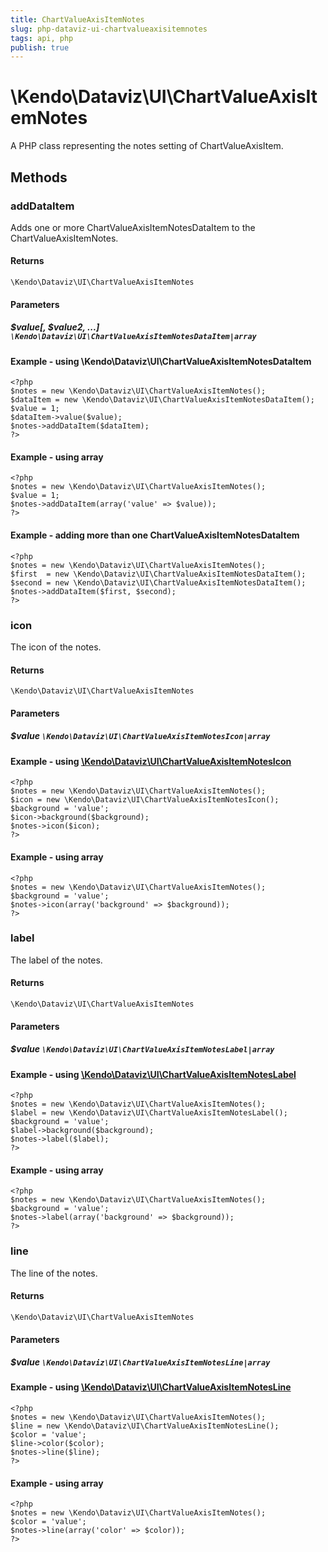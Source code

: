 ```yaml
---
title: ChartValueAxisItemNotes
slug: php-dataviz-ui-chartvalueaxisitemnotes
tags: api, php
publish: true
---
```


# \Kendo\Dataviz\UI\ChartValueAxisItemNotes

A PHP class representing the notes setting of ChartValueAxisItem.


## Methods

### addDataItem

Adds one or more ChartValueAxisItemNotesDataItem to the ChartValueAxisItemNotes.

#### Returns
`\Kendo\Dataviz\UI\ChartValueAxisItemNotes`

#### Parameters

##### $value[, $value2, ...] `\Kendo\Dataviz\UI\ChartValueAxisItemNotesDataItem|array`

#### Example - using \Kendo\Dataviz\UI\ChartValueAxisItemNotesDataItem

    <?php
    $notes = new \Kendo\Dataviz\UI\ChartValueAxisItemNotes();
    $dataItem = new \Kendo\Dataviz\UI\ChartValueAxisItemNotesDataItem();
    $value = 1;
    $dataItem->value($value);
    $notes->addDataItem($dataItem);
    ?>

#### Example - using array

    <?php
    $notes = new \Kendo\Dataviz\UI\ChartValueAxisItemNotes();
    $value = 1;
    $notes->addDataItem(array('value' => $value));
    ?>

#### Example - adding more than one ChartValueAxisItemNotesDataItem

    <?php
    $notes = new \Kendo\Dataviz\UI\ChartValueAxisItemNotes();
    $first  = new \Kendo\Dataviz\UI\ChartValueAxisItemNotesDataItem();
    $second = new \Kendo\Dataviz\UI\ChartValueAxisItemNotesDataItem();
    $notes->addDataItem($first, $second);
    ?>

### icon

The icon of the notes.

#### Returns
`\Kendo\Dataviz\UI\ChartValueAxisItemNotes`

#### Parameters

##### $value `\Kendo\Dataviz\UI\ChartValueAxisItemNotesIcon|array`


#### Example - using [\Kendo\Dataviz\UI\ChartValueAxisItemNotesIcon](/api/wrappers/php/Kendo/Dataviz/UI/ChartValueAxisItemNotesIcon)
    <?php
    $notes = new \Kendo\Dataviz\UI\ChartValueAxisItemNotes();
    $icon = new \Kendo\Dataviz\UI\ChartValueAxisItemNotesIcon();
    $background = 'value';
    $icon->background($background);
    $notes->icon($icon);
    ?>

#### Example - using array

    <?php
    $notes = new \Kendo\Dataviz\UI\ChartValueAxisItemNotes();
    $background = 'value';
    $notes->icon(array('background' => $background));
    ?>

### label

The label of the notes.

#### Returns
`\Kendo\Dataviz\UI\ChartValueAxisItemNotes`

#### Parameters

##### $value `\Kendo\Dataviz\UI\ChartValueAxisItemNotesLabel|array`


#### Example - using [\Kendo\Dataviz\UI\ChartValueAxisItemNotesLabel](/api/wrappers/php/Kendo/Dataviz/UI/ChartValueAxisItemNotesLabel)
    <?php
    $notes = new \Kendo\Dataviz\UI\ChartValueAxisItemNotes();
    $label = new \Kendo\Dataviz\UI\ChartValueAxisItemNotesLabel();
    $background = 'value';
    $label->background($background);
    $notes->label($label);
    ?>

#### Example - using array

    <?php
    $notes = new \Kendo\Dataviz\UI\ChartValueAxisItemNotes();
    $background = 'value';
    $notes->label(array('background' => $background));
    ?>

### line

The line of the notes.

#### Returns
`\Kendo\Dataviz\UI\ChartValueAxisItemNotes`

#### Parameters

##### $value `\Kendo\Dataviz\UI\ChartValueAxisItemNotesLine|array`


#### Example - using [\Kendo\Dataviz\UI\ChartValueAxisItemNotesLine](/api/wrappers/php/Kendo/Dataviz/UI/ChartValueAxisItemNotesLine)
    <?php
    $notes = new \Kendo\Dataviz\UI\ChartValueAxisItemNotes();
    $line = new \Kendo\Dataviz\UI\ChartValueAxisItemNotesLine();
    $color = 'value';
    $line->color($color);
    $notes->line($line);
    ?>

#### Example - using array

    <?php
    $notes = new \Kendo\Dataviz\UI\ChartValueAxisItemNotes();
    $color = 'value';
    $notes->line(array('color' => $color));
    ?>

